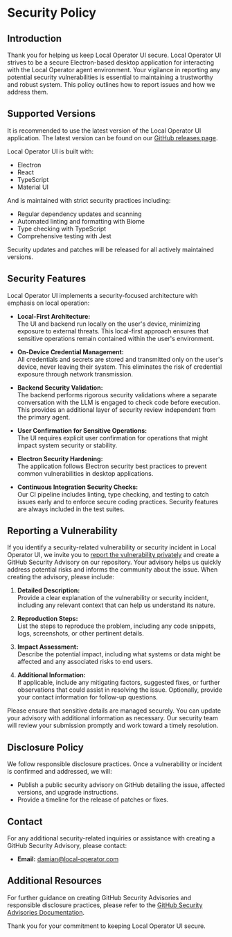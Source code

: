 # Security Policy

## Introduction

Thank you for helping us keep Local Operator UI secure. Local Operator UI strives to be a secure Electron-based desktop application for interacting with the Local Operator agent environment. Your vigilance in reporting any potential security vulnerabilities is essential to maintaining a trustworthy and robust system. This policy outlines how to report issues and how we address them.

## Supported Versions

It is recommended to use the latest version of the Local Operator UI application. The latest version can be found on our [GitHub releases page](https://github.com/local-operator/local-operator-ui/releases).

Local Operator UI is built with:

- Electron
- React
- TypeScript
- Material UI

And is maintained with strict security practices including:

- Regular dependency updates and scanning
- Automated linting and formatting with Biome
- Type checking with TypeScript
- Comprehensive testing with Jest

Security updates and patches will be released for all actively maintained versions.

## Security Features

Local Operator UI implements a security-focused architecture with emphasis on local operation:

- **Local-First Architecture:**  
  The UI and backend run locally on the user's device, minimizing exposure to external threats. This local-first approach ensures that sensitive operations remain contained within the user's environment.

- **On-Device Credential Management:**  
  All credentials and secrets are stored and transmitted only on the user's device, never leaving their system. This eliminates the risk of credential exposure through network transmission.

- **Backend Security Validation:**  
  The backend performs rigorous security validations where a separate conversation with the LLM is engaged to check code before execution. This provides an additional layer of security review independent from the primary agent.

- **User Confirmation for Sensitive Operations:**  
  The UI requires explicit user confirmation for operations that might impact system security or stability.

- **Electron Security Hardening:**  
  The application follows Electron security best practices to prevent common vulnerabilities in desktop applications.

- **Continuous Integration Security Checks:**  
  Our CI pipeline includes linting, type checking, and testing to catch issues early and to enforce secure coding practices. Security features are always included in the test suites.

## Reporting a Vulnerability

If you identify a security-related vulnerability or security incident in Local Operator UI, we invite you to [report the vulnerability privately](https://docs.github.com/en/code-security/security-advisories/guidance-on-reporting-and-writing-information-about-vulnerabilities/privately-reporting-a-security-vulnerability) and create a GitHub Security Advisory on our repository. Your advisory helps us quickly address potential risks and informs the community about the issue. When creating the advisory, please include:

1. **Detailed Description:**  
   Provide a clear explanation of the vulnerability or security incident, including any relevant context that can help us understand its nature.

2. **Reproduction Steps:**  
   List the steps to reproduce the problem, including any code snippets, logs, screenshots, or other pertinent details.

3. **Impact Assessment:**  
   Describe the potential impact, including what systems or data might be affected and any associated risks to end users.

4. **Additional Information:**  
   If applicable, include any mitigating factors, suggested fixes, or further observations that could assist in resolving the issue. Optionally, provide your contact information for follow-up questions.

Please ensure that sensitive details are managed securely. You can update your advisory with additional information as necessary. Our security team will review your submission promptly and work toward a timely resolution.

## Disclosure Policy

We follow responsible disclosure practices. Once a vulnerability or incident is confirmed and addressed, we will:

- Publish a public security advisory on GitHub detailing the issue, affected versions, and upgrade instructions.
- Provide a timeline for the release of patches or fixes.

## Contact

For any additional security-related inquiries or assistance with creating a GitHub Security Advisory, please contact:

- **Email:** [damian@local-operator.com](mailto:damian@local-operator.com)

## Additional Resources

For further guidance on creating GitHub Security Advisories and responsible disclosure practices, please refer to the [GitHub Security Advisories Documentation](https://docs.github.com/en/code-security/security-advisories/working-with-repository-security-advisories/creating-a-repository-security-advisory).

Thank you for your commitment to keeping Local Operator UI secure.
